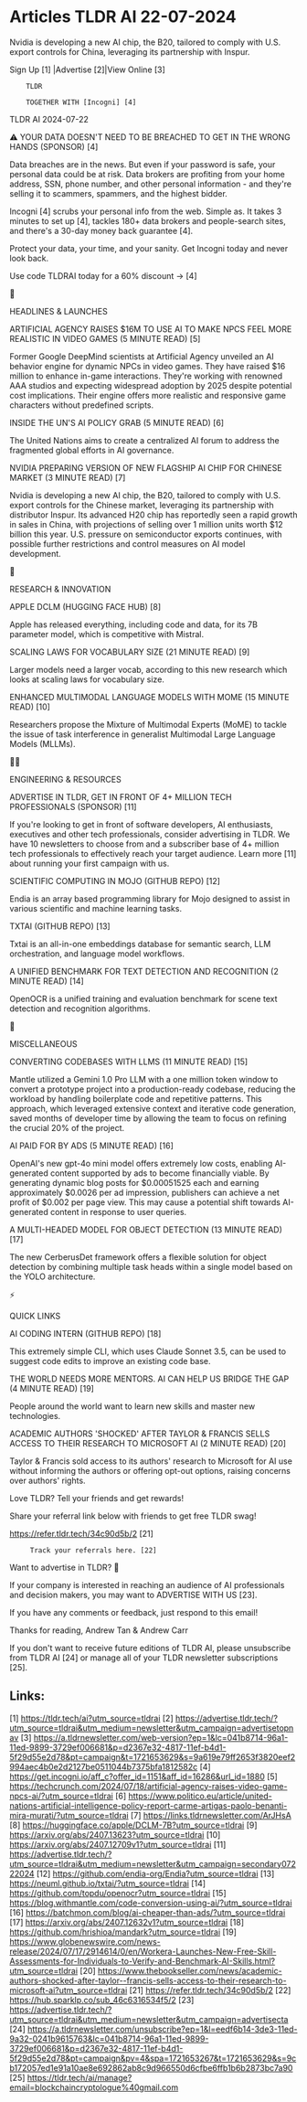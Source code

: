 # Articles TLDR AI 22-07-2024

Nvidia is developing a new AI chip, the B20, tailored to comply with
U.S. export controls for China, leveraging its partnership with
Inspur.  

 Sign Up [1] |Advertise [2]|View Online [3] 

		TLDR 

		TOGETHER WITH [Incogni] [4]

TLDR AI 2024-07-22

 ⚠️ YOUR DATA DOESN'T NEED TO BE BREACHED TO GET IN THE WRONG
HANDS (SPONSOR) [4] 

 Data breaches are in the news. But even if your password is safe,
your personal data could be at risk. Data brokers are profiting from
your home address, SSN, phone number, and other personal information -
and they're selling it to scammers, spammers, and the highest bidder.

Incogni [4] scrubs your personal info from the web. Simple as. It
takes 3 minutes to set up [4], tackles 180+ data brokers and
people-search sites, and there's a 30-day money back guarantee [4].

Protect your data, your time, and your sanity. Get Incogni today and
never look back.

Use code TLDRAI today for a 60% discount → [4]

🚀 

HEADLINES & LAUNCHES

 ARTIFICIAL AGENCY RAISES $16M TO USE AI TO MAKE NPCS FEEL MORE
REALISTIC IN VIDEO GAMES (5 MINUTE READ) [5] 

 Former Google DeepMind scientists at Artificial Agency unveiled an AI
behavior engine for dynamic NPCs in video games. They have raised $16
million to enhance in-game interactions. They're working with renowned
AAA studios and expecting widespread adoption by 2025 despite
potential cost implications. Their engine offers more realistic and
responsive game characters without predefined scripts. 

 INSIDE THE UN'S AI POLICY GRAB (5 MINUTE READ) [6] 

 The United Nations aims to create a centralized AI forum to address
the fragmented global efforts in AI governance. 

 NVIDIA PREPARING VERSION OF NEW FLAGSHIP AI CHIP FOR CHINESE MARKET
(3 MINUTE READ) [7] 

 Nvidia is developing a new AI chip, the B20, tailored to comply with
U.S. export controls for the Chinese market, leveraging its
partnership with distributor Inspur. Its advanced H20 chip has
reportedly seen a rapid growth in sales in China, with projections of
selling over 1 million units worth $12 billion this year. U.S.
pressure on semiconductor exports continues, with possible further
restrictions and control measures on AI model development. 

🧠 

RESEARCH & INNOVATION

 APPLE DCLM (HUGGING FACE HUB) [8] 

 Apple has released everything, including code and data, for its 7B
parameter model, which is competitive with Mistral. 

 SCALING LAWS FOR VOCABULARY SIZE (21 MINUTE READ) [9] 

 Larger models need a larger vocab, according to this new research
which looks at scaling laws for vocabulary size. 

 ENHANCED MULTIMODAL LANGUAGE MODELS WITH MOME (15 MINUTE READ) [10] 

 Researchers propose the Mixture of Multimodal Experts (MoME) to
tackle the issue of task interference in generalist Multimodal Large
Language Models (MLLMs). 

🧑‍💻 

ENGINEERING & RESOURCES

 ADVERTISE IN TLDR, GET IN FRONT OF 4+ MILLION TECH PROFESSIONALS
(SPONSOR) [11] 

 If you're looking to get in front of software developers, AI
enthusiasts, executives and other tech professionals, consider
advertising in TLDR. We have 10 newsletters to choose from and a
subscriber base of 4+ million tech professionals to effectively reach
your target audience. Learn more [11] about running your first
campaign with us. 

 SCIENTIFIC COMPUTING IN MOJO (GITHUB REPO) [12] 

 Endia is an array based programming library for Mojo designed to
assist in various scientific and machine learning tasks. 

 TXTAI (GITHUB REPO) [13] 

 Txtai is an all-in-one embeddings database for semantic search, LLM
orchestration, and language model workflows. 

 A UNIFIED BENCHMARK FOR TEXT DETECTION AND RECOGNITION (2 MINUTE
READ) [14] 

 OpenOCR is a unified training and evaluation benchmark for scene text
detection and recognition algorithms. 

🎁 

MISCELLANEOUS

 CONVERTING CODEBASES WITH LLMS (11 MINUTE READ) [15] 

 Mantle utilized a Gemini 1.0 Pro LLM with a one million token window
to convert a prototype project into a production-ready codebase,
reducing the workload by handling boilerplate code and repetitive
patterns. This approach, which leveraged extensive context and
iterative code generation, saved months of developer time by allowing
the team to focus on refining the crucial 20% of the project. 

 AI PAID FOR BY ADS (5 MINUTE READ) [16] 

 OpenAI's new gpt-4o mini model offers extremely low costs, enabling
AI-generated content supported by ads to become financially viable. By
generating dynamic blog posts for $0.00051525 each and earning
approximately $0.0026 per ad impression, publishers can achieve a net
profit of $0.002 per page view. This may cause a potential shift
towards AI-generated content in response to user queries. 

 A MULTI-HEADED MODEL FOR OBJECT DETECTION (13 MINUTE READ) [17] 

 The new CerberusDet framework offers a flexible solution for object
detection by combining multiple task heads within a single model based
on the YOLO architecture. 

⚡ 

QUICK LINKS

 AI CODING INTERN (GITHUB REPO) [18] 

 This extremely simple CLI, which uses Claude Sonnet 3.5, can be used
to suggest code edits to improve an existing code base. 

 THE WORLD NEEDS MORE MENTORS. AI CAN HELP US BRIDGE THE GAP (4 MINUTE
READ) [19] 

 People around the world want to learn new skills and master new
technologies. 

 ACADEMIC AUTHORS 'SHOCKED' AFTER TAYLOR & FRANCIS SELLS ACCESS TO
THEIR RESEARCH TO MICROSOFT AI (2 MINUTE READ) [20] 

 Taylor & Francis sold access to its authors' research to Microsoft
for AI use without informing the authors or offering opt-out options,
raising concerns over authors' rights. 

Love TLDR? Tell your friends and get rewards!

 Share your referral link below with friends to get free TLDR swag! 

 https://refer.tldr.tech/34c90d5b/2 [21] 

		 Track your referrals here. [22] 

Want to advertise in TLDR? 📰

 If your company is interested in reaching an audience of AI
professionals and decision makers, you may want to ADVERTISE WITH US
[23]. 

 If you have any comments or feedback, just respond to this email! 

Thanks for reading, 
Andrew Tan & Andrew Carr 

If you don't want to receive future editions of TLDR AI, please
unsubscribe from TLDR AI [24] or manage all of your TLDR newsletter
subscriptions [25]. 

 

Links:
------
[1] https://tldr.tech/ai?utm_source=tldrai
[2] https://advertise.tldr.tech/?utm_source=tldrai&utm_medium=newsletter&utm_campaign=advertisetopnav
[3] https://a.tldrnewsletter.com/web-version?ep=1&lc=041b8714-96a1-11ed-9899-3729ef006681&p=d2367e32-4817-11ef-b4d1-5f29d55e2d78&pt=campaign&t=1721653629&s=9a619e79ff2653f3820eef2994aec4b0e2d2127be0511044b7375bfa1812582c
[4] https://get.incogni.io/aff_c?offer_id=1151&aff_id=16286&url_id=1880
[5] https://techcrunch.com/2024/07/18/artificial-agency-raises-video-game-npcs-ai/?utm_source=tldrai
[6] https://www.politico.eu/article/united-nations-artificial-intelligence-policy-report-carme-artigas-paolo-benanti-mira-murati/?utm_source=tldrai
[7] https://links.tldrnewsletter.com/ArJHsA
[8] https://huggingface.co/apple/DCLM-7B?utm_source=tldrai
[9] https://arxiv.org/abs/2407.13623?utm_source=tldrai
[10] https://arxiv.org/abs/2407.12709v1?utm_source=tldrai
[11] https://advertise.tldr.tech/?utm_source=tldrai&utm_medium=newsletter&utm_campaign=secondary07222024
[12] https://github.com/endia-org/Endia?utm_source=tldrai
[13] https://neuml.github.io/txtai/?utm_source=tldrai
[14] https://github.com/topdu/openocr?utm_source=tldrai
[15] https://blog.withmantle.com/code-conversion-using-ai/?utm_source=tldrai
[16] https://batchmon.com/blog/ai-cheaper-than-ads/?utm_source=tldrai
[17] https://arxiv.org/abs/2407.12632v1?utm_source=tldrai
[18] https://github.com/hrishioa/mandark?utm_source=tldrai
[19] https://www.globenewswire.com/news-release/2024/07/17/2914614/0/en/Workera-Launches-New-Free-Skill-Assessments-for-Individuals-to-Verify-and-Benchmark-AI-Skills.html?utm_source=tldrai
[20] https://www.thebookseller.com/news/academic-authors-shocked-after-taylor--francis-sells-access-to-their-research-to-microsoft-ai?utm_source=tldrai
[21] https://refer.tldr.tech/34c90d5b/2
[22] https://hub.sparklp.co/sub_46c6316534f5/2
[23] https://advertise.tldr.tech/?utm_source=tldrai&utm_medium=newsletter&utm_campaign=advertisecta
[24] https://a.tldrnewsletter.com/unsubscribe?ep=1&l=eedf6b14-3de3-11ed-9a32-0241b9615763&lc=041b8714-96a1-11ed-9899-3729ef006681&p=d2367e32-4817-11ef-b4d1-5f29d55e2d78&pt=campaign&pv=4&spa=1721653267&t=1721653629&s=9cb172057ed1e91a10ae8e692862ab8c9d966550d6cfbe6ffb1b6b2873bc7a90
[25] https://tldr.tech/ai/manage?email=blockchaincryptologue%40gmail.com